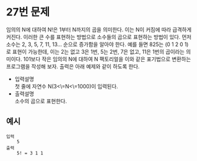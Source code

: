 # 27번 문제

임의의 N에 대하여 N!은 1부터 N까지의 곱을 의미한다. 이는 N이 커짐에 따라 급격하게 커진다. 이러한 큰 수를 표현하는 방법으로 소수들의 곱으로 표현하는 방법이 있다. 먼저 소수는 2, 3, 5, 7, 11, 13... 순으로 증가함을 알아야 한다. 예를 들면 825는 (0 1 2 0 1)로 표현이 가능한데, 이는 2는 없고 3은 1번, 5는 2번, 7은 없고, 11은 1번의 곱이라는 의미이다. 101보다 작은 임의의 N에 대하여 N 팩토리얼을 이와 같은 표기법으로 변환하는 프로그램을 작성해 보자. 출력은 아래 예제와 같이 하도록 한다.

<ul>
    <li>입력설명<br>
    첫 줄에 자연수 N(3<\=N<\=1000)이 입력된다.
    </li>
    <li>출력설명<br>
    소수의 곱으로 표현한다.
    </li>
</ul>

## 예시
    입력
        5
    출력
        5! = 3 1 1